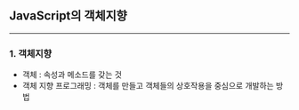 ## JavaScript의 객체지향
-----
### 1. 객체지향 ###
- 객체 : 속성과 메소드를 갖는 것
- 객체 지향 프로그래밍 : 객체를 만들고 객체들의 상호작용을 중심으로 개발하는 방법
